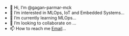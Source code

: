 - 👋 Hi, I’m @gagan-parmar-mck
- 👀 I’m interested in MLOps, IoT and Embedded Systems...
- 🌱 I’m currently learning MLOps...
- 💞️ I’m looking to collaborate on ...
- 📫 How to reach me [Email](gagansp12@gmail.com)...

<!---
gagan-parmar-mck/gagan-parmar-mck is a ✨ special ✨ repository because its `README.md` (this file) appears on your GitHub profile.
You can click the Preview link to take a look at your changes.
--->
